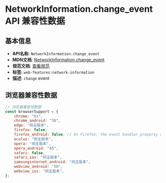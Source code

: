 # NetworkInformation.change_event API 兼容性数据

## 基本信息

- **API名称**: `NetworkInformation.change_event`
- **MDN文档**: [NetworkInformation.change_event](https://developer.mozilla.org/docs/Web/API/NetworkInformation/change_event)
- **规范文档**: [查看规范](https://wicg.github.io/netinfo/#dom-networkinformation-onchange)
- **标签**: `web-features:network-information`
- **描述**: `change` event

## 浏览器兼容性数据

```javascript
// 浏览器兼容性数据
const browserSupport = {
    chrome: "61",
    chrome_android: "38",
    edge: "同主版本",
    firefox: false,
    firefox_android: false, // On Firefox, the event handler property corresponding to the `change` event is `ontypechange`.,
    oculus: "同主版本",
    opera: "同主版本",
    opera_android: "45",
    safari: false,
    safari_ios: "同主版本",
    samsunginternet_android: "同主版本",
    webview_android: "50",
    webview_ios: "同主版本",
};

```

